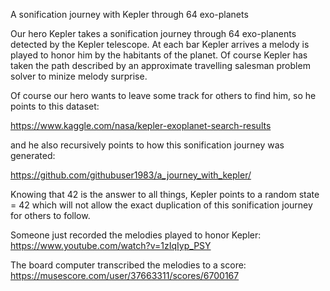 A sonification journey with Kepler through 64 exo-planets

Our hero Kepler takes a sonification journey through 64 exo-planents detected by the Kepler telescope. At each bar Kepler arrives a melody is played to honor him by the habitants of the planet. Of course Kepler has taken the path described by an approximate travelling salesman problem solver to minize melody surprise.

Of course our hero wants to leave some track for others to find him, so he points to this dataset:

https://www.kaggle.com/nasa/kepler-exoplanet-search-results

and he also recursively points to how this sonification journey was generated:

https://github.com/githubuser1983/a_journey_with_kepler/

Knowing that 42 is the answer to all things, Kepler points to a random state = 42 which will not allow the exact duplication of this sonification journey for others to follow.

Someone just recorded the melodies played to honor Kepler:
https://www.youtube.com/watch?v=1zIqIyp_PSY

The board computer transcribed the melodies to a score:
https://musescore.com/user/37663311/scores/6700167
